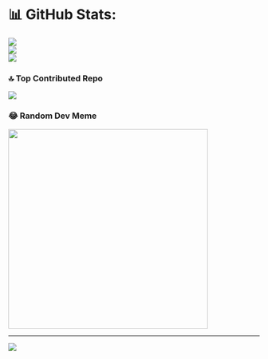 # 📊 GitHub Stats:
![](https://github-readme-stats.vercel.app/api?username=knnhsn&theme=dark&hide_border=false&include_all_commits=true&count_private=false)<br/>
![](https://github-readme-streak-stats.herokuapp.com/?user=knnhsn&theme=dark&hide_border=false)<br/>
![](https://github-readme-stats.vercel.app/api/top-langs/?username=knnhsn&theme=dark&hide_border=false&include_all_commits=true&count_private=false&layout=compact)

### 🔝 Top Contributed Repo
![](https://github-contributor-stats.vercel.app/api?username=knnhsn&limit=5&theme=dark&combine_all_yearly_contributions=true)

### 😂 Random Dev Meme
<img src='https://randommeme-five.vercel.app/' style="height: 400px;"/>

---
[![](https://visitcount.itsvg.in/api?id=knnhsn&icon=0&color=0)](https://visitcount.itsvg.in)

<!-- Proudly created with GPRM ( https://gprm.itsvg.in ) -->

